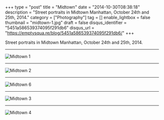 +++
type = "post"
title = "Midtown"
date = "2014-10-30T08:38:18"
description = "Street portraits in Midtown Manhattan, October 24th and 25th, 2014."
category = ["Photography"]
tag = []
enable_lightbox = false
thumbnail = "midtown-1.jpg"
draft = false
disqus_identifier = "5451a586539374095f291db6"
disqus_url = "https://emptysqua.re/blog/5451a586539374095f291db6/"
+++

<p>Street portraits in Midtown Manhattan, October 24th and 25th, 2014.</p>
<hr />
<p><img style="display:block; margin-left:auto; margin-right:auto;" src="midtown-1.jpg" alt="Midtown 1" title="Midtown 1" /></p>
<hr />
<p><img style="display:block; margin-left:auto; margin-right:auto;" src="midtown-2.jpg" alt="Midtown 2" title="Midtown 2" /></p>
<hr />
<p><img style="display:block; margin-left:auto; margin-right:auto;" src="midtown-6.jpg" alt="Midtown 6" title="Midtown 6" /></p>
<hr />
<p><img style="display:block; margin-left:auto; margin-right:auto;" src="midtown-3.jpg" alt="Midtown 3" title="Midtown 3" /></p>
<hr />
<p><img style="display:block; margin-left:auto; margin-right:auto;" src="midtown-4.jpg" alt="Midtown 4" title="Midtown 4" /></p>
